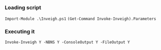 ### Loading script
`Import-Module .\Inveigh.ps1`
`(Get-Command Invoke-Inveigh).Parameters`


### Executing it 
`Invoke-Inveigh Y -NBNS Y -ConsoleOutput Y -FileOutput Y`